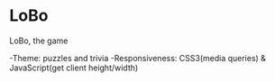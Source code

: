 # LoBo
LoBo, the game

-Theme: puzzles and trivia
-Responsiveness: CSS3(media queries) & JavaScript(get client height/width)

